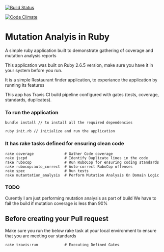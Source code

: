 [![Build Status](https://travis-ci.com/aravind666/mutants-of-ruby.svg?branch=master)](https://travis-ci.com/aravind666/mutants-of-ruby)


[![Code Climate](https://codeclimate.com/github/aravind666/mutants-of-ruby.png)](https://codeclimate.com/github/aravind666/mutants-of-ruby)

#  Mutation Analyis in Ruby


A simple ruby application built to demonstrate gathering of coverage and mutation analysis reports

This application was built on Ruby 2.6.5 version, make sure you have it in your system before you run. 

It is a simple Restaurant finder application, to experiance the application by running its features

This app has Travis CI build pipeline configured with gates (tests, coverage, standards, duplicates).

### To run the application
```
bundle install // to install all the required dependencies 

ruby init.rb // initialize and run the application
```

### It has rake tasks defined for ensuring clean code 

```
rake coverage              # Gather Code coverage 
rake jscpd                 # Identify Duplicate lines in the code
rake rubocop               # Run RuboCop for ensuring coding standards
rake rubocop:auto_correct  # Auto-correct RuboCop offenses
rake spec                  # Run tests 
rake mutantation_analysis  # Perform Mutation Analysis On Domain Logic
```


### TODO 

Curently I am just performing mutation analysis as part of build
We have to fail the build if mutation coverage is less than 90% 


## Before creating your Pull request 

Make sure you run the below rake task at your local environment to ensure that you are meeting our standards 

```
rake travis:run            # Executing Defined Gates
```



